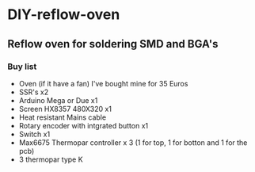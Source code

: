 # DIY-reflow-oven
## Reflow oven for soldering SMD and BGA's
### Buy list
- Oven (if it have a fan) I've bought mine for 35 Euros
- SSR's x2
- Arduino Mega or Due x1
- Screen HX8357 480X320 x1
- Heat resistant Mains cable
- Rotary encoder with intgrated button x1
- Switch x1 
- Max6675 Thermopar controller x 3 (1 for top, 1 for botton and 1 for the pcb)
- 3 thermopar type K
